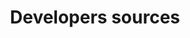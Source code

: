 ---
key: project
order: 0
title: Developers sources
url: https://developerssources.now.sh/
img:
  url: "/images/developerssources.png"
  alt: Screenshot du site developers sources
tags: ["Design", "Développement", "Nextjs & Firebase", "Alpha"]
text: Le site "Developers sources" a pour objectif de répertorier et classer les meilleures sources pour apprendre le développement web. Dans sa version finale, il integrera des outils de tri, de likes, de contribution et de modification, tout ça directement depuis le site
---